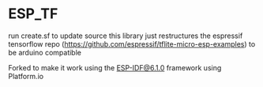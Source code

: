 # ESP_TF
run create.sf to update source this library just restructures the espressif tensorflow repo (https://github.com/espressif/tflite-micro-esp-examples) to be arduino compatible

Forked to make it work using the ESP-IDF@6.1.0 framework using Platform.io
